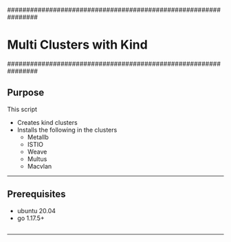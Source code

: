 ################################################################
# Multi Clusters with Kind
################################################################
## Purpose
This script
- Creates kind clusters
- Installs the following in the clusters
    - Metallb
    - ISTIO
    - Weave
    - Multus
    - Macvlan
***
## Prerequisites
- ubuntu 20.04
- go 1.17.5+
#####  
## 
***
